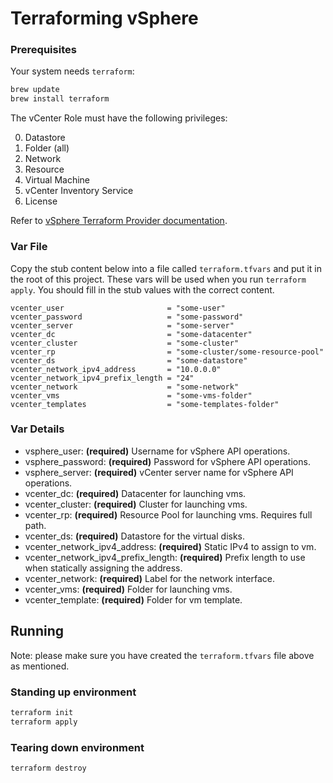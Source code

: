 # Terraforming vSphere

### Prerequisites

Your system needs `terraform`:

```bash
brew update
brew install terraform
```

The vCenter Role must have the following privileges:

  0. Datastore
  0. Folder (all)
  0. Network
  0. Resource
  0. Virtual Machine
  0. vCenter Inventory Service
  0. License

Refer to [vSphere Terraform Provider documentation](https://www.terraform.io/docs/providers/vsphere/index.html).

### Var File

Copy the stub content below into a file called `terraform.tfvars` and put it in the root of this project.
These vars will be used when you run `terraform  apply`.
You should fill in the stub values with the correct content.

```hcl
vcenter_user                       = "some-user"
vcenter_password                   = "some-password"
vcenter_server                     = "some-server"
vcenter_dc                         = "some-datacenter"
vcenter_cluster                    = "some-cluster"
vcenter_rp                         = "some-cluster/some-resource-pool"
vcenter_ds                         = "some-datastore"
vcenter_network_ipv4_address       = "10.0.0.0"
vcenter_network_ipv4_prefix_length = "24"
vcenter_network                    = "some-network"
vcenter_vms                        = "some-vms-folder"
vcenter_templates                  = "some-templates-folder"
```

### Var Details
- vsphere_user: **(required)** Username for vSphere API operations.
- vsphere_password: **(required)** Password for vSphere API operations.
- vsphere_server: **(required)** vCenter server name for vSphere API operations.
- vcenter_dc: **(required)** Datacenter for launching vms.
- vcenter_cluster: **(required)** Cluster for launching vms.
- vcenter_rp: **(required)** Resource Pool for launching vms. Requires full path.
- vcenter_ds: **(required)** Datastore for the virtual disks.
- vcenter_network_ipv4_address: **(required)** Static IPv4 to assign to vm.
- vcenter_network_ipv4_prefix_length: **(required)** Prefix length to use when statically assigning the address.
- vcenter_network: **(required)** Label for the network interface.
- vcenter_vms: **(required)** Folder for launching vms.
- vcenter_template: **(required)** Folder for vm template.


## Running

Note: please make sure you have created the `terraform.tfvars` file above as mentioned.

### Standing up environment

```bash
terraform init
terraform apply
```

### Tearing down environment

```bash
terraform destroy
```
